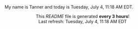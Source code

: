 My name is Tanner and today is Tuesday, July 4, 11:18 AM EDT.

<p align="center">This <i>README</i> file is generated <b>every 3 hours</b>!</br>Last refresh: Tuesday, July 4, 11:18 AM EDT<br /></p>

